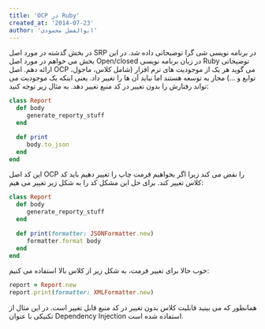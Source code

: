 ```yaml
---
title: 'OCP در Ruby'
created_at: '2014-07-23'
author: 'ابوالفضل محمودی'
---
```


در بخش گذشته در مورد اصل SRP در برنامه نویسی شی گرا توضیحاتی داده شد. در این بخش می خواهم در مورد اصل Open/closed در زبان برنامه نویسی Ruby توضیحاتی ارائه دهم.
اصل OCP می گوید هر یک از موجودیت های نرم افزار (شامل کلاس، ماجول، توابع و ...) مجاز به توسعه هستند اما نباید آن ها را تغییر داد. یعنی اینکه یک موجودیت می تواند رفتارش را بدون تغییر در کد منبع تغییر دهد.
به مثال زیر توجه کنید:

```ruby
class Report
  def body
     generate_reporty_stuff
  end

  def print
     body.to_json
  end
end
```

این کد اصل OCP را نقض می کند زیرا اگر بخواهیم فرمت چاپ را تغییر دهیم باید کد کلاس تغییر کند. برای حل این مشکل کد را به شکل زیر تغییر می هیم:

```ruby
class Report
  def body
     generate_reporty_stuff
  end

  def print(formatter: JSONFormatter.new)
     formatter.format body
  end
end
```

خوب حالا برای تغییر فرمت، به شکل زیر از کلاس بالا استفاده می کنیم:

```ruby
report = Report.new
report.print(formatter: XMLFormatter.new)
```

همانطور که می بینید قابلیت کلاس بدون تغییر در کد منبع قابل تغییر است. در این مثال از تکنیکی با عنوان Dependency Injection استفاده شده است.
